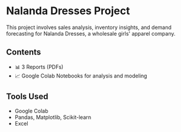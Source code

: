 # Nalanda Dresses Project

This project involves sales analysis, inventory insights, and demand forecasting for Nalanda Dresses, a wholesale girls' apparel company.

## Contents
- 📊 3 Reports (PDFs)
- 📈 Google Colab Notebooks for analysis and modeling

## Tools Used
- Google Colab
- Pandas, Matplotlib, Scikit-learn
- Excel
